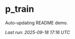 # p_train

Auto-updating README demo.

<!--START_SECTION:status-->
_Last run: 2025-09-18 17:16 UTC_
<!--END_SECTION:status-->

































































































































































































































































































































































































































































































































































































































































































